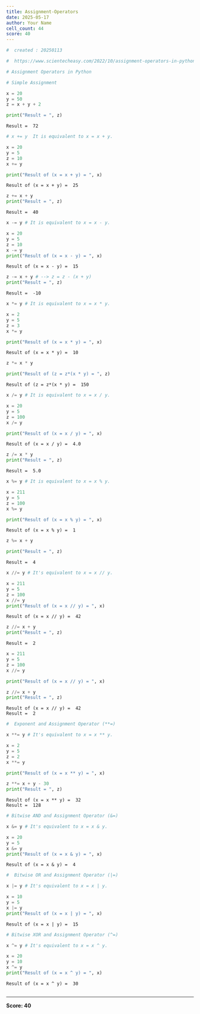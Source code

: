 ```yaml
---
title: Assignment-Operators
date: 2025-05-17
author: Your Name
cell_count: 44
score: 40
---
```


```python
#  created : 20250113
```


```python
#  https://www.scientecheasy.com/2022/10/assignment-operators-in-python.html/
```


```python
# Assignment Operators in Python
```


```python
# Simple Assignment
```


```python
x = 20
y = 50
z = x + y + 2
```


```python
print("Result = ", z)
```

    Result =  72



```python
# x += y  It is equivalent to x = x + y.
```


```python
x = 20
y = 5
z = 10
x += y
```


```python
print("Result of (x = x + y) = ", x)
```

    Result of (x = x + y) =  25



```python
z += x + y
print("Result = ", z)
```

    Result =  40



```python
x -= y # It is equivalent to x = x - y.
```


```python
x = 20
y = 5
z = 10
x -= y
print("Result of (x = x - y) = ", x)
```

    Result of (x = x - y) =  15



```python
z -= x + y # --> z = z - (x + y)
print("Result = ", z)
```

    Result =  -10



```python
x *= y # It is equivalent to x = x * y.
```


```python
x = 2
y = 5
z = 3
x *= y

```


```python
print("Result of (x = x * y) = ", x)
```

    Result of (x = x * y) =  10



```python
z *= x * y
```


```python
print("Result of (z = z*(x * y) = ", z)
```

    Result of (z = z*(x * y) =  150



```python
x /= y # It is equivalent to x = x / y.

```


```python
x = 20
y = 5
z = 100
x /= y
```


```python
print("Result of (x = x / y) = ", x)
```

    Result of (x = x / y) =  4.0



```python
z /= x * y
print("Result = ", z)
```

    Result =  5.0



```python
x %= y # It is equivalent to x = x % y.
```


```python
x = 211
y = 5
z = 100
x %= y
```


```python
print("Result of (x = x % y) = ", x)
```

    Result of (x = x % y) =  1



```python
z %= x + y
```


```python
print("Result = ", z)
```

    Result =  4



```python
x //= y # It's equivalent to x = x // y.
```


```python
x = 211
y = 5
z = 100
x //= y
print("Result of (x = x // y) = ", x)
```

    Result of (x = x // y) =  42



```python
z //= x + y
print("Result = ", z)
```

    Result =  2



```python
x = 211
y = 5
z = 100
x //= y

print("Result of (x = x // y) = ", x)

z //= x + y
print("Result = ", z)

```

    Result of (x = x // y) =  42
    Result =  2



```python
#  Exponent and Assignment Operator (**=)
```


```python
x **= y # It's equivalent to x = x ** y.
```


```python
x = 2
y = 5
z = 2
x **= y

print("Result of (x = x ** y) = ", x)

z **= x + y - 30
print("Result = ", z)
```

    Result of (x = x ** y) =  32
    Result =  128



```python
# Bitwise AND and Assignment Operator (&=)
```


```python
x &= y # It's equivalent to x = x & y.
```


```python
x = 20
y = 5
x &= y
print("Result of (x = x & y) = ", x)
```

    Result of (x = x & y) =  4



```python
#  Bitwise OR and Assignment Operator (|=)
```


```python
x |= y # It's equivalent to x = x | y.
```


```python
x = 10
y = 5
x |= y
print("Result of (x = x | y) = ", x)
```

    Result of (x = x | y) =  15



```python
# Bitwise XOR and Assignment Operator (^=)
```


```python
x ^= y # It's equivalent to x = x ^ y.
```


```python
x = 20
y = 10
x ^= y
print("Result of (x = x ^ y) = ", x)
```

    Result of (x = x ^ y) =  30



```python

```


---
**Score: 40**
